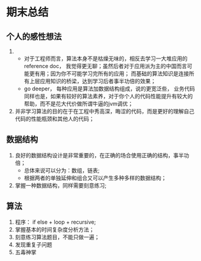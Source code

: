 # 期末总结

## 个人的感性想法

1. * 对于工程师而言，算法本身不是枯燥无味的，相反去学习一大堆应用的reference doc， 
我觉得更无聊；虽然后者对于应用派为主的中国而言可能更有用；因为你不可能学习完所有的应用；
而基础的算法知识是连接所有上层应用知识的桥梁，达到学习后者事半功倍的效果；
   * go deeper， 每种应用是算法加数据结构组成，说的更宽泛些，
业务代码同样也是，如果有较好的算法素养，对于你个人的代码性能提升有较大的帮助，而不是花大代价做所谓牛逼的jvm调优；
  2. 并非学习算法的目的在于在工程中秀高深，晦涩的代码，而是更好的理解自己代码的性能瓶颈和其他人的代码；

## 数据结构

1. 良好的数据结构设计是非常重要的，在正确的场合使用正确的结构，事半功倍；
   * 总体来说可以分为：数组，链表; 
   * 根据两者的单独延伸和组合又可以产生多种多样的数据结构；
2. 掌握一种数据结构，同样需要刻意练习;

## 算法

1. 程序： if else + loop + recursive;
2. 掌握基本的时间复杂度分析方法；
3. 刻意练习算法题目，不能只做一遍；
4. 发现重复子问题 
5. 五毒神掌